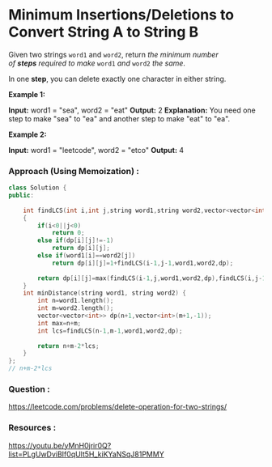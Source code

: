 # Minimum Insertions/Deletions to Convert String A to String B

Given two strings `word1` and `word2`, return _the minimum number of **steps** required to make_ `word1` _and_ `word2` _the same_.

In one **step**, you can delete exactly one character in either string.

**Example 1:**

**Input:** word1 = "sea", word2 = "eat"
**Output:** 2
**Explanation:** You need one step to make "sea" to "ea" and another step to make "eat" to "ea".

**Example 2:**

**Input:** word1 = "leetcode", word2 = "etco"
**Output:** 4


### Approach (Using Memoization) :

```cpp
class Solution {
public:
    
    int findLCS(int i,int j,string word1,string word2,vector<vector<int>> &dp)
    {
        if(i<0||j<0)
            return 0;
        else if(dp[i][j]!=-1)
            return dp[i][j];
        else if(word1[i]==word2[j])
            return dp[i][j]=1+findLCS(i-1,j-1,word1,word2,dp);
        
        return dp[i][j]=max(findLCS(i-1,j,word1,word2,dp),findLCS(i,j-1,word1,word2,dp));
    }
    int minDistance(string word1, string word2) {
        int n=word1.length();
        int m=word2.length();
        vector<vector<int>> dp(n+1,vector<int>(m+1,-1));
        int max=n+m;
        int lcs=findLCS(n-1,m-1,word1,word2,dp);
        
        return n+m-2*lcs;
    }
};
// n+m-2*lcs
```


### Question :
https://leetcode.com/problems/delete-operation-for-two-strings/

### Resources :
https://youtu.be/yMnH0jrir0Q?list=PLgUwDviBIf0qUlt5H_kiKYaNSqJ81PMMY